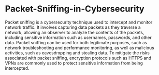 # Packet-Sniffing-in-Cybersecurity

Packet sniffing is a cybersecurity technique used to intercept and monitor network traffic. It involves capturing data packets as they traverse a network, allowing an observer to analyze the contents of the packets, including sensitive information such as usernames, passwords, and other data. Packet sniffing can be used for both legitimate purposes, such as network troubleshooting and performance monitoring, as well as malicious activities, such as eavesdropping and stealing data. To mitigate the risks associated with packet sniffing, encryption protocols such as HTTPS and VPNs are commonly used to protect sensitive information from being intercepted.
